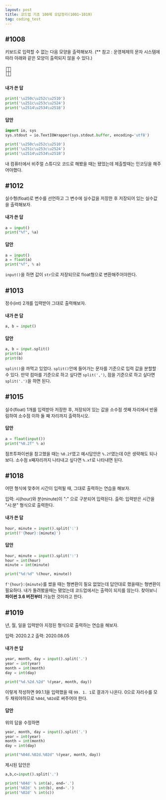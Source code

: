 ```yaml
---
layout: post
title: 코드업 기초 100제 오답정리(1001~1019)
tag: coding_test
---
```


## #1008
키보드로 입력할 수 없는 다음 모양을 출력해보자.
(** 참고 : 운영체제의 문자 시스템에 따라 아래와 같은 모양이 출력되지 않을 수 있다.)
```
┌┬┐
├┼┤
└┴┘
```

#### 내가 쓴 답
```python
print('\u250c\u252c\u2510')
print('\u251c\u253c\u2524')
print('\u2514\u2534\u2518')
```

#### 답안
```python
import io, sys
sys.stdout = io.TextIOWrapper(sys.stdout.buffer, encoding='utf8')

print('\u250c\u252c\u2510')
print('\u251c\u253c\u2524')
print('\u2514\u2534\u2518')
```

내 컴퓨터에서 비주얼 스튜디오 코드로 해봤을 때는 됐었는데 제출할때는 인코딩을 해주어야했다.


## #1012
실수형(float)로 변수를 선언하고 그 변수에 실수값을 저장한 후 저장되어 있는 실수값을 출력해보자.

#### 내가 쓴 답
```python
a = input()
print("%f", %a)
```

#### 답안
```python
a = input()
a = float(a)
print("%f", % a)
```

`input()`을 하면 값이 `str`으로 저장되므로 float형으로 변환해주어야한다.


## #1013
정수(int) 2개를 입력받아 그대로 출력해보자.

#### 내가 쓴 답
```python
a, b = input()
```

#### 답안
```python
a, b = input.split()
print(a)
print(b)
```

`split()`을 까먹고 있었다. `split()`안에 들어가는 문자를 기준으로 입력 값을 분할할 수 있다.
만약 컴마를 기준으로 하고 싶다면 `split(',')`, 점을 기준으로 하고 싶다면 `split('.')`을 하면 된다.

## #1015
실수(float) 1개를 입력받아 저장한 후, 저장되어 있는 값을 소수점 셋째 자리에서 반올림하여 소수점 이하 둘 째 자리까지 출력하시오.

#### 답안
```python
a = float(input())
print("%0.2f" % a)
```

점프투파이썬을 참고했을 때는 `%0.2f`였고 예시답안은 `%.2f`였는데 0은 생략해도 되나보다.
소수점 x째자리까지 나타내고 싶다면 `%.xf`로 나타내면 된다.


## #1018
어떤 형식에 맞추어 시간이 입력될 때, 그대로 출력하는 연습을 해보자.

입력: 시(hour)와 분(minute)이 ":" 으로 구분되어 입력된다.
출력: 입력받은 시간을 "시:분" 형식으로 출력한다.

#### 내가 쓴 답
```python
hour, minute = input().split(':')
print(f'{hour}:{minute}')
```

#### 답안
```python
hour, minute = input().split(':')
hour = int(hour)
minute = int(minute)

print("%d:%d" %(hour, minute))
```

`f'{hour}:{minute}`를 썼을 때는 형변환이 필요 없었는데 답안대로 했을때는 형변환이 필요하다.
내가 돌려봤을때는 됐었는데 코드업에서는 출력이 되지를 않는다. 찾아보니 **파이썬 3.6 버전부터** 가능한 것이라고 한다.


## #1019
년, 월, 일을 입력받아 지정된 형식으로 출력하는 연습을 해보자.

입력: 2020.2.2
출력: 2020.08.05

#### 내가 쓴 답
```python
year, month, day = input().split('.')
year = int(year)
month = int(month)
day = int(day)

print("%d.%2d.%2d" %(year, month, day))
```

이렇게 작성하면 99.1.1을 입력했을 때 `99. 1. 1`로 결과가 나온다.
0으로 자리수를 모두 채워야하므로 `%04d`, `%02d`로 써주어야 한다.

#### 답안
위의 답을 수정하면
```python
year, month, day = input().split('.')
year = int(year)
month = int(month)
day = int(day)

print("%04d.%02d.%02d" %(year, month, day))
```

제시된 답안은

```python
a,b,c=input().split('.')

print('%04d' % int(a), end='.')
print('%02d' % int(b), end='.')
print('%02d' % int(c))
```


